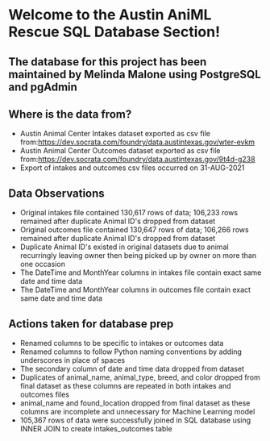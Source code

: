 # **Welcome to the Austin AniML Rescue SQL Database Section!**
## The database for this project has been maintained by Melinda Malone using PostgreSQL and pgAdmin

## Where is the data from?

- Austin Animal Center Intakes dataset exported as csv file from:https://dev.socrata.com/foundry/data.austintexas.gov/wter-evkm
- Austin Animal Center Outcomes dataset exported as csv file from:https://dev.socrata.com/foundry/data.austintexas.gov/9t4d-g238
- Export of intakes and outcomes csv files occurred on 31-AUG-2021

## Data Observations
- Original intakes file contained 130,617 rows of data; 106,233 rows remained after duplicate Animal ID's dropped from dataset
- Original outcomes file contained 130,647 rows of data; 106,266 rows remained after duplicate Animal ID's dropped from dataset
- Duplicate Animal ID's existed in original datasets due to animal recurringly leaving owner then being picked up by owner on more than one occasion
- The DateTime and MonthYear columns in intakes file contain exact same date and time data
- The DateTime and MonthYear columns in outcomes file contain exact same date and time data

## Actions taken for database prep
- Renamed columns to be specific to intakes or outcomes data
- Renamed columns to follow Python naming conventions by adding underscores in place of spaces
- The secondary column of date and time data dropped from dataset
- Duplicates of animal_name, animal_type, breed, and color dropped from final dataset as these columns are repeated in both intakes and outcomes files
- animal_name and found_location dropped from final dataset as these columns are incomplete and unnecessary for Machine Learning model
- 105,367 rows of data were successfully joined in SQL database using INNER JOIN to create intakes_outcomes table